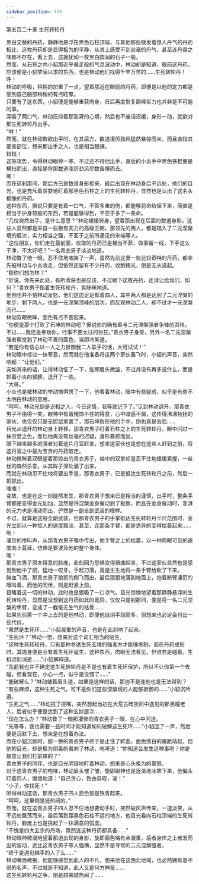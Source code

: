 ```yaml
---
sidebar_position: 474
---
```

 第五百二十章 生死转轮丹


黑白交替的丹药，静静地悬浮在黑色石柱顶端，与其他那些散发着惊人丹气的丹药相比，这枚丹药却是显得极为的平静，从其上感受不到丝毫的丹气，甚至连丹香之味都不存在，看上去，这就犹如一枚黑白圆润的石子一般。  
然而，从石符之内小貂那近乎暴走般的气息波动中，林动却是知道，眼前这丹药，应该便是小貂梦寐以求的东西，也是林动他们找得千辛万苦的……生死转轮丹！  
呼！  
林动的呼吸，稍稍的加重了一点，望着那近在眼前的丹药，即便是以他的定力都是感到自己脑部稍稍的有点眩晕。  
只要有了这东西，小貂便是能够重获肉身，日后再度恢复巅峰实力也并非是不可能的事。  
深吸了两口气，林动压抑着那澎湃的心境，然后也不废话迟缓，身形一动，就欲对那生死转轮丹出手。  
“咻！”  
然而，就在林动敢欲出手时，在其后方，数道凌厉劲风猛然暴掠而来，而且直指其要害部位，想来那出手之人，也是相当狠辣。  
铛铛！  
这等攻势，令得林动眼神一寒，不过还不待他出手，身后的小炎手中黑色铁棍便是横扫而出，直接是将那数道凌厉劲风尽数轰爆而去。  
唰！  
而在这刹那间，那后方已是数道身影掠来，最后出现在林动身后不远处，他们的目光，也是充斥着贪婪地盯着那黑色石柱之上的生死转轮丹，显然也是认出了这名头极像的丹药。  
这种东西，据说只要是有着一口气，不管多重的伤，都能够将命给保下来，简直是相当于护身符般的东西，若是能够得到，不亚于多了一条命。  
“几位突然出手，是什么意思？”林动缓缓转身，望着那出现在后面的数道身影，这些人显然都是来自一些极有实力的高级王朝，那领先的两人，都是踏入了二元涅槃境的层次，实力相当之强，不亚于之前所遇见的宋端等人。  
“这位朋友，你们走在最前面，收取的丹药已是相当不菲，做事留一线，下手这么干净，不太好吧？”一名青衣男子淡淡地道。  
林动瞥了他一眼，忍不住地嗤笑了一声，虽然先前这里一些比较奇特的丹药，都率先被林动与小炎收走，但依然还留有不少丹药，收刮精光，倒是无从说起。  
“那你们想怎样？”  
“好说，你先来此处，有所收获也是应该，不过眼下这枚丹药，还请让给我们，如何？”青衣男子指着生死转轮丹，笑眯眯地道。  
他倒也并不怕林动发怒，他们这边足足有着四人，其中两人都是达到了二元涅槃的地步，剩下两人，也是一元涅槃顶峰的层次，而反观林动二人，却不过才一元涅槃而已……  
林动双眼微眯，面色有点不善起来。  
“你便是那个打败了石坤的林动吧？据说你的确有着与二元涅槃强者争锋的资格，不过……我还是奉劝你，行事不要太过的张狂。”青衣男子身旁，另外一名二元涅槃强者察觉到了林动不善的面色，当即冷笑道。  
“若是你有信心以一人之力抵御我二人联手的话，大可试试！”  
林动眼中掠过一抹寒意，然而就在他准备将这两个家伙轰飞时，小貂的声音，突然响起：“让他们。”  
突如其来的话，让得林动怔了一下，旋即眉头微皱，不过并没有再多说什么，而是抓着小炎的臂膀，退开了一些。  
“大哥。”  
小炎也是被林动的举动搞得愣了一下，他看着林动，眼中有些疑惑，似乎是有些不太明白林动的意思。  
“呵呵，林动兄倒是识相之人，今日这情，我等就记下了。”见到林动退开，那青衣男子不由得一笑，眼神中有着掩饰不住的得意，心中暗感不屑，这传得沸沸扬扬的家伙，也仅仅只是无胆鼠辈罢了，那石坤败在他的手中，倒也真是丢脸……  
目光从退开的林动身上转移，那青衣男子盯着石柱之上的生死转轮丹，眼中闪过一抹贪婪之色，而后他再没有丝毫的迟疑，身形暴掠而出。  
眼下越来越多的强者对着这片丹室赶来，想来这家伙也是想在这些人赶到之前，将这丹室之中最为宝贵的丹药取走。  
林动微眯着双眼望着那掠出的青衣男子，袖中的双掌却是忍不住地缓缓紧握，一丝丝的森然杀意，从其眸子深处涌了出来。  
而就在林动忍不住地将要出手是，那青衣男子，已是抵达生死转轮丹之前，然后一把抓出。  
嗤嗤！  
变故，也是在这一刻陡然发生，那青衣男子想来已是相当的谨慎，出手时，整条手臂都是变得金光灿灿，显然是将涅槃金身催动到了极致，而且在金身催动时，澎湃的元力也是涌动而出，俨然是一副全副武装的模样。  
不过，就算是这般全副武装，但那青衣男子的手掌抵达生死转轮丹半尺范围时，金光立刻以一种惊人的速度黯淡，甚至，连那条手臂，都是诡异的变得枯萎起来……  
啊！  
凄厉的惨叫声，从那青衣男子嘴中传出，他手臂之上的枯萎，以一种肉眼可见的速度向上蔓延，仿佛是要波及他的整个身体。  
嗤！  
那青衣男子原本得意的脸庞，此刻因为恐惧变得扭曲起来，不过这家伙显然也是感觉到他中了招，猛地一咬牙，手起刀落，竟是生生地将一条手臂给砍了下来。  
鲜血飞洒，那青衣男子狼狈的倒飞而出，最后狠狠地落到地面上，抱着断臂凄厉的嚎叫着，而他的同伴，则是赶紧上前。  
目睹着这一切的林动，此时也是狠吸了一口凉气，目光惊悚地望着那静静悬浮的生死转轮丹，显然是没想到这丹药如此的诡异，仅仅只是刹那间，便是将一名二元涅槃的手臂，变成了一截毫无生气的枯骨……  
如果先前第一个冲上去的是他林动，即便他自诩手段颇多，但想来也必定会付出一些代价。  
“果然是生死环……”小貂凝重的声音，也是在此刻响了起来。  
“生死环？”林动一愣，想来对这个词汇相当的陌生。  
“这种生死转轮丹，只有那种参透生死玄境的强者方才能够炼制，而在丹药成形时，其周身便是会有着生死环诞生，这种东西，肉眼无法看见，但谁若是碰着，生机顷刻消逝……”小貂解释道。  
“先前我也并不确定这生死转轮丹是不是也有着生死环保护，所以不让你第一个去碰，但看现在，小心一点，似乎是没错了……”  
“能破解么？”林动皱着眉头道，如果是这样的话，那岂不是连他也是无法得到？  
“有些麻烦，这种生死之气，可不是你们这些涅槃境的人能够抵御的……”小貂沉吟道。  
“生死之气……”林动抿了抿嘴，突然想起当初在大荒古碑空间中遇见的那黑瞳老人，后者似乎便是达到了这种玄妙层次……  
“现在怎么办？”林动瞥了一眼那凄惨的青衣男子一眼，在心中问道。  
“先等等，我也需要一些时间才能知道如何破解这生死环……”小貂回了一声，然后便是沉默下去，想来是在想着办法。  
而在小貂沉默时，那一旁的青衣男子终于是止住了鲜血，面色煞白的踉跄站起，但他的目光，却是极为阴毒的看向了林动，咆哮道：“你知道会发生这种事吧？你是故意让我们打前锋的？”  
青衣男子的同伴，也是目光阴狠地盯着林动，想来是心头极为的暴怒。  
对于这青衣男子的咆哮，林动眉头皱了皱，旋即眼神也是逐渐地冰寒下来，他偏头盯着四人，缓缓地道：“自己贪心，咎由自取，滚！”  
“小子，你找死！”  
听得林动这话，那青衣男子四人面色皆是铁青起来。  
“呵呵，这里倒是挺热闹的。”  
然而，就在这青衣男子四人忍不住地想要动手时，突然破风声传来，一道淡笑，从不远处飘荡而来，最后落到距黑色石柱不远的地方，他目光看向石柱顶端的生死转轮丹，脸庞上也是挑起了一抹满意的弧度。  
“不愧是四大玄宗的丹场，竟然连这种丹药都具备……”  
林动眼神微凝地望着那道出现的身影，旋即面色略有点凝重，后者身体之上散发而出的波动，远比这青衣男子等人强横，显然不是寻常的二元涅槃强者。  
“终于是遇见棘手的人了么……”  
林动嘴唇微抿，他能够感觉到此人的不凡，想来他在这西北地域，也必然拥有着不弱的名声，不过就是不知道，此人又是何方神圣……  
这生死转轮丹之争，倒是越来越热闹了……  
  
  
